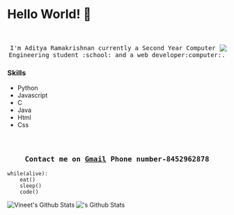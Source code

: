 # Hello World! 👋

<p align="center">
  <br><br>
  <samp>
    <img align="right" src="https://media.giphy.com/media/USV0ym3bVWQJJmNu3N/giphy.gif">
I'm Aditya Ramakrishnan currently a Second Year Computer Engineering student <a href="http://www.siesgst.edu.in/" target="_blank"></a> :school: and a web developer:computer:. 
  </samp>  
</p>

### Skills  
- Python
- Javascript
- C
- Java
- Html
- Css


<h3 align="center">
  <samp>
  <br><br>Contact me on <a href="mailto:aditya@gmail.com">Gmail</a> 
   Phone number-8452962878
  </samp>
</h3>

```
while(alive):
    eat()
    sleep()
    code()
```
<img align="left" alt="Vineet's Github Stats" src="https://github-readme-stats.codestackr.vercel.app/api?username=Adi142857&show_icons=true&hide_border=true&color=purple&theme=tokyonight" />
  
  <img align="left" alt="'s Github Stats" src="https://github-readme-stats.vercel.app/api/top-langs/?username=Vineet2000-dotcom&layout=compact&theme=tokyonight&card_width=445" />
